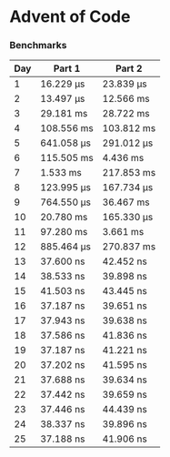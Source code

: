 # Advent of Code

### Benchmarks

| Day | Part 1      | Part 2      |
|-----|-------------|-------------|
| 1   | 16.229 μs   | 23.839 μs   |
| 2   | 13.497 μs   | 12.566 ms   |
| 3   | 29.181 ms   | 28.722 ms   |
| 4   | 108.556 ms  | 103.812 ms  |
| 5   | 641.058 μs  | 291.012 μs  |
| 6   | 115.505 ms  | 4.436 ms    |
| 7   | 1.533 ms    | 217.853 ms  |
| 8   | 123.995 μs  | 167.734 μs  |
| 9   | 764.550 μs  | 36.467 ms   |
| 10  | 20.780 ms   | 165.330 μs  |
| 11  | 97.280 ms   | 3.661 ms    |
| 12  | 885.464 μs  | 270.837 ms  |
| 13  | 37.600 ns   | 42.452 ns   |
| 14  | 38.533 ns   | 39.898 ns   |
| 15  | 41.503 ns   | 43.445 ns   |
| 16  | 37.187 ns   | 39.651 ns   |
| 17  | 37.943 ns   | 39.638 ns   |
| 18  | 37.586 ns   | 41.836 ns   |
| 19  | 37.187 ns   | 41.221 ns   |
| 20  | 37.202 ns   | 41.595 ns   |
| 21  | 37.688 ns   | 39.634 ns   |
| 22  | 37.442 ns   | 39.659 ns   |
| 23  | 37.446 ns   | 44.439 ns   |
| 24  | 38.337 ns   | 39.896 ns   |
| 25  | 37.188 ns   | 41.906 ns   |
